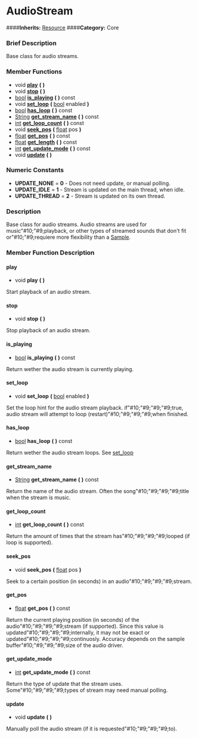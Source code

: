 #  AudioStream  
####**Inherits:** [Resource](class_resource)
####**Category:** Core

###  Brief Description  
Base class for audio streams.

###  Member Functions 
  * void  **[play](#play)**  **(** **)**
  * void  **[stop](#stop)**  **(** **)**
  * [bool](class_bool)  **[is&#95;playing](#is_playing)**  **(** **)** const
  * void  **[set&#95;loop](#set_loop)**  **(** [bool](class_bool) enabled  **)**
  * [bool](class_bool)  **[has&#95;loop](#has_loop)**  **(** **)** const
  * [String](class_string)  **[get&#95;stream&#95;name](#get_stream_name)**  **(** **)** const
  * [int](class_int)  **[get&#95;loop&#95;count](#get_loop_count)**  **(** **)** const
  * void  **[seek&#95;pos](#seek_pos)**  **(** [float](class_float) pos  **)**
  * [float](class_float)  **[get&#95;pos](#get_pos)**  **(** **)** const
  * [float](class_float)  **[get&#95;length](#get_length)**  **(** **)** const
  * [int](class_int)  **[get&#95;update&#95;mode](#get_update_mode)**  **(** **)** const
  * void  **[update](#update)**  **(** **)**

###  Numeric Constants  
  * **UPDATE_NONE** = **0** - Does not need update, or manual polling.
  * **UPDATE_IDLE** = **1** - Stream is updated on the main thread, when idle.
  * **UPDATE_THREAD** = **2** - Stream is updated on its own thread.

###  Description  
Base class for audio streams. Audio streams are used for music"#10;"#9;playback, or other types of streamed sounds that don't fit or"#10;"#9;requiere more flexibility than a [Sample](class_sample).

###  Member Function Description  

#### <a name="play">play</a>
  * void  **play**  **(** **)**

Start playback of an audio stream.

#### <a name="stop">stop</a>
  * void  **stop**  **(** **)**

Stop playback of an audio stream.

#### <a name="is_playing">is_playing</a>
  * [bool](class_bool)  **is&#95;playing**  **(** **)** const

Return wether the audio stream is currently playing.

#### <a name="set_loop">set_loop</a>
  * void  **set&#95;loop**  **(** [bool](class_bool) enabled  **)**

Set the loop hint for the audio stream playback. if"#10;"#9;"#9;"#9;true, audio stream will attempt to loop (restart)"#10;"#9;"#9;"#9;when finished.

#### <a name="has_loop">has_loop</a>
  * [bool](class_bool)  **has&#95;loop**  **(** **)** const

Return wether the audio stream loops. See [set&#95;loop](#set_loop)

#### <a name="get_stream_name">get_stream_name</a>
  * [String](class_string)  **get&#95;stream&#95;name**  **(** **)** const

Return the name of the audio stream. Often the song"#10;"#9;"#9;"#9;title when the stream is music.

#### <a name="get_loop_count">get_loop_count</a>
  * [int](class_int)  **get&#95;loop&#95;count**  **(** **)** const

Return the amount of times that the stream has"#10;"#9;"#9;"#9;looped (if loop is supported).

#### <a name="seek_pos">seek_pos</a>
  * void  **seek&#95;pos**  **(** [float](class_float) pos  **)**

Seek to a certain position (in seconds) in an audio"#10;"#9;"#9;"#9;stream.

#### <a name="get_pos">get_pos</a>
  * [float](class_float)  **get&#95;pos**  **(** **)** const

Return the current playing position (in seconds) of the audio"#10;"#9;"#9;"#9;stream (if supported). Since this value is updated"#10;"#9;"#9;"#9;internally, it may not be exact or updated"#10;"#9;"#9;"#9;continuosly. Accuracy depends on the sample buffer"#10;"#9;"#9;"#9;size of the audio driver.

#### <a name="get_update_mode">get_update_mode</a>
  * [int](class_int)  **get&#95;update&#95;mode**  **(** **)** const

Return the type of update that the stream uses. Some"#10;"#9;"#9;"#9;types of stream may need manual polling.

#### <a name="update">update</a>
  * void  **update**  **(** **)**

Manually poll the audio stream (if it is requested"#10;"#9;"#9;"#9;to).

